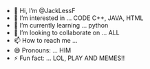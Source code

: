 - 👋 Hi, I’m @JackLessF
- 👀 I’m interested in ... CODE C++, JAVA, HTML 
- 🌱 I’m currently learning ... python
- 💞️ I’m looking to collaborate on ... ALL
- 📫 How to reach me ...
- 😄 Pronouns: ... HIM
- ⚡ Fun fact: ... LOL, PLAY AND MEMES!!

<!---
JackLessF/JackLessF is a ✨ special ✨ repository because its `README.md` (this file) appears on your GitHub profile.
You can click the Preview link to take a look at your changes.
--->
